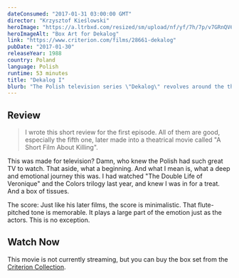 ```yaml
---
dateConsumed: "2017-01-31 03:00:00 GMT"
director: "Krzysztof Kieślowski"
heroImage: "https://a.ltrbxd.com/resized/sm/upload/nf/yf/7h/7p/v7GRnQV6dBzcboIW0bJrkldt2nO-0-230-0-345-crop.jpg?v=b0bb3358a6"
heroImageAlt: "Box Art for Dekalog"
link: "https://www.criterion.com/films/28661-dekalog"
pubDate: "2017-01-30"
releaseYear: 1988
country: Poland
language: Polish
runtime: 53 minutes
title: "Dekalog I"
blurb: "The Polish television series \"Dekalog\" revolves around the theme of the First Commandment, \"I am the Lord thy God; thou shalt have no other gods before me\". The characters grapple with their beliefs and the role of technology in their lives. The story explores the importance of spirituality and the search for meaning in a world dominated by technology and rational thought."
---
```


## Review

> I wrote this short review for the first episode. All of them are good, especially the fifth one, later made into a theatrical movie called "A Short Film About Killing".

This was made for television? Damn, who knew the Polish had such great TV to watch. That aside, what a beginning. And what I mean is, what a deep and emotional journey this was. I had watched "The Double Life of Veronique" and the Colors trilogy last year, and knew I was in for a treat. And a box of tissues.

The score: Just like his later films, the score is minimalistic. That flute-pitched tone is memorable. It plays a large part of the emotion just as the actors. This is no exception.

## Watch Now

This movie is not currently streaming, but you can buy the box set from the [Criterion Collection](https://www.criterion.com/films/28661-dekalog).
